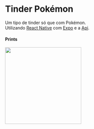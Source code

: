 # Tinder Pokémon
Um tipo de tinder só que com Pokémon. <br/>
Utilizando [React Native](https://reactnative.dev/docs/getting-started) com [Expo](https://expo.dev) e a [Api](https://pokeapi.co).

#### Prints
<p>
  <img src="https://user-images.githubusercontent.com/17071599/126915117-03a38634-8fbc-4603-ab83-bfebbc595632.png" width="250">
</p>
